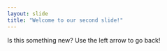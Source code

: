```yaml
---
layout: slide
title: "Welcome to our second slide!"
---
```

Is this something new?
Use the left arrow to go back!
